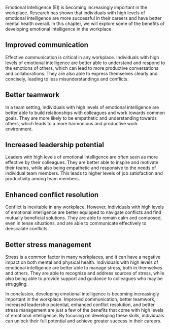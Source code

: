 
Emotional Intelligence (EI) is becoming increasingly important in the workplace. Research has shown that individuals with high levels of emotional intelligence are more successful in their careers and have better mental health overall. In this chapter, we will explore some of the benefits of developing emotional intelligence in the workplace.

Improved communication
----------------------

Effective communication is critical in any workplace. Individuals with high levels of emotional intelligence are better able to understand and respond to the emotions of others, which can lead to more productive conversations and collaborations. They are also able to express themselves clearly and concisely, leading to less misunderstandings and conflicts.

Better teamwork
---------------

In a team setting, individuals with high levels of emotional intelligence are better able to build relationships with colleagues and work towards common goals. They are more likely to be empathetic and understanding towards others, which leads to a more harmonious and productive work environment.

Increased leadership potential
------------------------------

Leaders with high levels of emotional intelligence are often seen as more effective by their colleagues. They are better able to inspire and motivate their teams, while also being empathetic and responsive to the needs of individual team members. This leads to higher levels of job satisfaction and productivity among team members.

Enhanced conflict resolution
----------------------------

Conflict is inevitable in any workplace. However, individuals with high levels of emotional intelligence are better equipped to navigate conflicts and find mutually beneficial solutions. They are able to remain calm and composed, even in tense situations, and are able to communicate effectively to deescalate conflicts.

Better stress management
------------------------

Stress is a common factor in many workplaces, and it can have a negative impact on both mental and physical health. Individuals with high levels of emotional intelligence are better able to manage stress, both in themselves and others. They are able to recognize and address sources of stress, while also being able to provide support and guidance to colleagues who may be struggling.

In conclusion, developing emotional intelligence is becoming increasingly important in the workplace. Improved communication, better teamwork, increased leadership potential, enhanced conflict resolution, and better stress management are just a few of the benefits that come with high levels of emotional intelligence. By focusing on developing these skills, individuals can unlock their full potential and achieve greater success in their careers.
